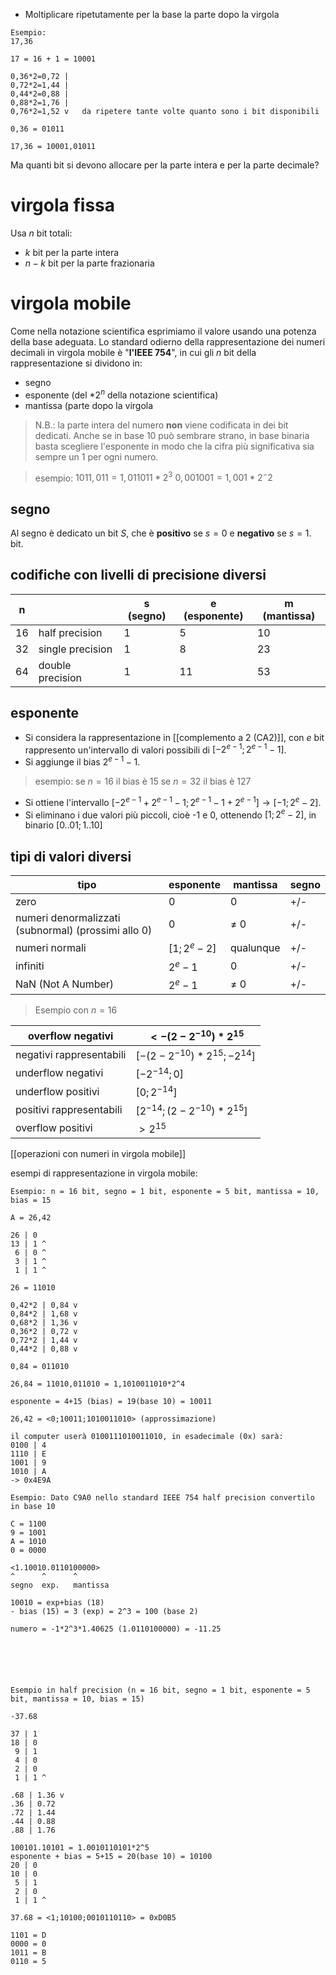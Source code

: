 - Moltiplicare ripetutamente per la base la parte dopo la virgola
```
Esempio:
17,36

17 = 16 + 1 = 10001

0,36*2=0,72 |
0,72*2=1,44 |
0,44*2=0,88 |
0,88*2=1,76 |
0,76*2=1,52 v   da ripetere tante volte quanto sono i bit disponibili

0,36 = 01011

17,36 = 10001,01011
```
Ma quanti bit si devono allocare per la parte intera e per la parte decimale?
# virgola fissa
Usa $n$ bit totali:
- $k$ bit per la parte intera
- $n-k$ bit per la parte frazionaria
# virgola mobile
Come nella notazione scientifica esprimiamo il valore usando una potenza della base adeguata.
Lo standard odierno della rappresentazione dei numeri decimali in virgola mobile è "**l'IEEE 754**", in cui gli $n$ bit della rappresentazione si dividono in:
- segno
- esponente (del $*2^n$ della notazione scientifica)
- mantissa (parte dopo la virgola
>N.B.: la parte intera del numero **non** viene codificata in dei bit dedicati. Anche se in base 10 può sembrare strano, in base binaria basta scegliere l'esponente in modo che la cifra più significativa sia sempre un 1 per ogni numero.

>esempio:
>$1011,011 = 1,011011*2^3$
>$0,001001 = 1,001*2^-2$
## segno
Al segno è dedicato un bit $S$, che è **positivo** se $s=0$ e **negativo** se $s=1$. bit.
## codifiche con livelli di precisione diversi

| n   |                  | s (segno) | e (esponente) | m (mantissa) |
| --- | ---------------- | --------- | ------------- | ------------ |
| 16  | half precision   | 1         | 5             | 10           |
| 32  | single precision | 1         | 8             | 23           |
| 64  | double precision | 1         | 11            | 53           |
## esponente
- Si considera la rappresentazione in [[complemento a 2 (CA2)]], con $e$ bit rappresento un'intervallo di valori possibili di $[-2^{e-1};2^{e-1}-1]$.
- Si aggiunge il bias $2^{e-1}-1$.
>esempio: se $n=16$ il bias è $15$
>se $n=32$ il bias è $127$
- Si ottiene l'intervallo $[-2^{e-1}+2^{e-1}-1;2^{e-1}-1+2^{e-1}] \rightarrow  [-1;2^e-2]$.
- Si eliminano i due valori più piccoli, cioè -1 e 0, ottenendo $[1;2^e-2]$, in binario $[0..01;1..10]$

## tipi di valori diversi

| tipo                                                | esponente   | mantissa  | segno |
| --------------------------------------------------- | ----------- | --------- | ----- |
| zero                                                | 0           | 0         | +/-   |
| numeri denormalizzati (subnormal) (prossimi allo 0) | 0           | $\neq$ 0  | +/-   |
| numeri normali                                      | $[1;2^e-2]$ | qualunque | +/-   |
| infiniti                                            | $2^e-1$     | 0         | +/-   |
| NaN (Not A Number)                                  | $2^e-1$     | $\neq$ 0  | +/-   |
>Esempio con $n=16$

| overflow negativi        | $<-(2-2^{-10})*2^{15}$          |
| ------------------------ | ------------------------------- |
| negativi rappresentabili | $[-(2-2^{-10})*2^{15};-2^{14}]$ |
| underflow negativi       | $[-2^{-14}; 0]$                 |
| underflow positivi       | $[0;2^{-14}]$                   |
| positivi rappresentabili | $[2^{-14}; (2-2^{-10})*2^{15}]$ |
| overflow positivi        | $> 2^{15}$                      |
[[operazioni con numeri in virgola mobile]]


esempi di rappresentazione in virgola mobile:
```
Esempio: n = 16 bit, segno = 1 bit, esponente = 5 bit, mantissa = 10, bias = 15

A = 26,42

26 | 0
13 | 1 ^
 6 | 0 ^
 3 | 1 ^
 1 | 1 ^

26 = 11010

0,42*2 | 0,84 v
0,84*2 | 1,68 v
0,68*2 | 1,36 v
0,36*2 | 0,72 v
0,72*2 | 1,44 v
0,44*2 | 0,88 v

0,84 = 011010

26,84 = 11010,011010 = 1,1010011010*2^4

esponente = 4+15 (bias) = 19(base 10) = 10011

26,42 = <0;10011;1010011010> (approssimazione)

il computer userà 0100111010011010, in esadecimale (0x) sarà:
0100 | 4
1110 | E
1001 | 9
1010 | A
-> 0x4E9A

```

```
Esempio: Dato C9A0 nello standard IEEE 754 half precision convertilo in base 10

C = 1100
9 = 1001
A = 1010
0 = 0000

<1.10010.0110100000>
^      ^      ^
segno  exp.   mantissa

10010 = exp+bias (18)
- bias (15) = 3 (exp) = 2^3 = 100 (base 2)

numero = -1*2^3*1.40625 (1.0110100000) = -11.25






```

```
Esempio in half precision (n = 16 bit, segno = 1 bit, esponente = 5 bit, mantissa = 10, bias = 15)

-37.68

37 | 1
18 | 0
 9 | 1
 4 | 0
 2 | 0
 1 | 1 ^

.68 | 1.36 v
.36 | 0.72
.72 | 1.44
.44 | 0.88
.88 | 1.76

100101.10101 = 1.0010110101*2^5
esponente + bias = 5+15 = 20(base 10) = 10100
20 | 0
10 | 0
 5 | 1
 2 | 0
 1 | 1 ^

37.68 = <1;10100;0010110110> = 0xD0B5

1101 = D
0000 = 0
1011 = B
0110 = 5
```